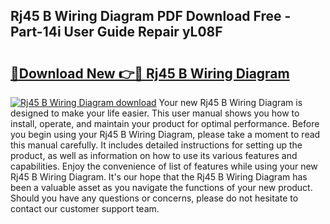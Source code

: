 ## Rj45 B Wiring Diagram PDF Download Free - Part-14i User Guide Repair yL08F

# <h2><a href="http://dfl9ix.blite.top/?on=Rj45+B+Wiring+Diagram">🔗Download New 👉🔴 Rj45 B Wiring Diagram</a></h2>

[![Rj45 B Wiring Diagram download](https://i.imgur.com/lujVjoI.png)](http://dfl9ix.blite.top/?on=Rj45+B+Wiring+Diagram)
Your new Rj45 B Wiring Diagram is designed to make your life easier. This user manual shows you how to install, operate, and maintain your product for optimal performance. Before you begin using your Rj45 B Wiring Diagram, please take a moment to read this manual carefully. It includes detailed instructions for setting up the product, as well as information on how to use its various features and capabilities. Enjoy the convenience of list of features while using your new Rj45 B Wiring Diagram. It's our hope that the Rj45 B Wiring Diagram has been a valuable asset as you navigate the functions of your new product. Should you have any questions or concerns, please do not hesitate to contact our customer support team.
